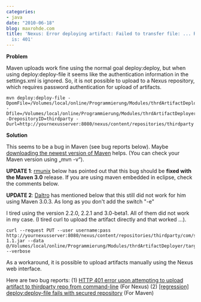 ```yaml
---
categories:
- java
date: "2010-06-18"
blog: maxrohde.com
title: 'Nexus: Error deploying artifact: Failed to transfer file: ... Return code
  is: 401'
---
```


**Problem**

Maven uploads work fine using the normal goal deploy:deploy, but when using deploy:deploy-file it seems like the authentication information in the settings.xml is ignored. So, it is not possible to upload to a Nexus repository, which requires password authentication for upload of artifacts.

```
mvn deploy:deploy-file -DpomFile=/Volumes/local/online/Programmierung/Modules/thrdArtifactDeployer/target/classes/de/mxro/thrd/artifactdeployer/artifacts/javaws.pom -Dfile=/Volumes/local/online/Programmierung/Modules/thrdArtifactDeployer/target/classes/de/mxro/thrd/artifactdeployer/artifacts/javaws.jar -DrepositoryID=thirdparty -Durl=http://yournexusserver:8080/nexus/content/repositories/thirdparty
```

**Solution**

This seems to be a bug in Maven (see bug reports below). Maybe [downloading the newest version of Maven](http://maven.apache.org/download.html) helps. (You can check your Maven version using „mvn -v“).

**UPDATE 1**: [rmunix](http://maxrohde.com/2010/06/18/nexus-error-deploying-artifact-failed-to-transfer-file-return-code-is-401/#comment-71) below has pointed out that this bug should be **fixed with the Maven 3.0** release. If you are using maven embedded in eclipse, check the comments below.

**UPDATE 2**: [Daltro](http://maxrohde.com/2010/06/18/nexus-error-deploying-artifact-failed-to-transfer-file-return-code-is-401/#comment-259) has mentioned below that this still did not work for him using Maven 3.0.3. As long as you don't add the switch "-e"

I tired using the version 2.2.0, 2.2.1 and 3.0-beta1. All of them did not work in my case. (I tired curl to upload the artifact directly and that worked ...).

```
curl --request PUT --user username:pass http://yournexusserver:8080/nexus/content/repositories/thirdparty/com/sun/javaws/1.0/javaws-1.1.jar --data @/Volumes/local/online/Programmierung/Modules/thrdArtifactDeployer/target/classes/de/mxro/thrd/artifactdeployer/artifacts/javaws.jar --verbose
```

As a workaround, it is possible to upload artifacts manually using the Nexus web interface.

Here are two bug reports: (1) [HTTP 401 error upon attempting to upload artifact to thirdparty repo from command-line](https://issues.sonatype.org/browse/NEXUS-3048) (For Nexus) (2) [\[regression\] deploy:deploy-file fails with secured repository](http://jira.codehaus.org/browse/MNG-4469) (For Maven)